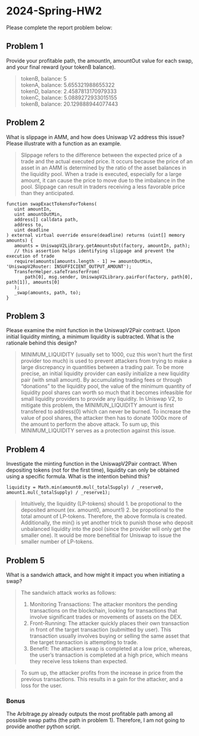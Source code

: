 # 2024-Spring-HW2

Please complete the report problem below:

## Problem 1
Provide your profitable path, the amountIn, amountOut value for each swap, and your final reward (your tokenB balance).

> tokenB, balance: 5 <br>
tokenA, balance: 5.655321988655322 <br>
tokenD, balance: 2.4587813170979333 <br>
tokenC, balance: 5.0889272933015155 <br>
tokenB, balance: 20.129888944077443

## Problem 2
What is slippage in AMM, and how does Uniswap V2 address this issue? Please illustrate with a function as an example.

> Slippage refers to the difference between the expected price of a trade and the actual executed price. It occurs because the price of an asset in an AMM is determined by the ratio of the asset balances in the liquidity pool. When a trade is executed, especially for a large amount, it can cause the price to move due to the imbalance in the pool. Slippage can result in traders receiving a less favorable price than they anticipated.
 ```=solidity
function swapExactTokensForTokens(
    uint amountIn,
    uint amountOutMin,
    address[] calldata path,
    address to,
    uint deadline
) external virtual override ensure(deadline) returns (uint[] memory amounts) {
    amounts = UniswapV2Library.getAmountsOut(factory, amountIn, path);
    // this assertion helps identifying slippage and prevent the execution of trade
    require(amounts[amounts.length - 1] >= amountOutMin, 'UniswapV2Router: INSUFFICIENT_OUTPUT_AMOUNT');
    TransferHelper.safeTransferFrom(
        path[0], msg.sender, UniswapV2Library.pairFor(factory, path[0], path[1]), amounts[0]
    );
    _swap(amounts, path, to);
}
```

## Problem 3
Please examine the mint function in the UniswapV2Pair contract. Upon initial liquidity minting, a minimum liquidity is subtracted. What is the rationale behind this design?

> MINIMUM_LIQUIDITY (usually set to 1000, cuz this won't hurt the first provider too much) is used to prevent attackers from trying to make a large discrepancy in quantities between a trading pair.
> To be more precise, an initial liquidity provider can easily initialize a new liquidity pair (with small amount). By accumulating trading fees or through “donations” to the liquidity pool, the value of the minimum quantity of liquidity pool shares can worth so much that it becomes infeasible for small liquidity providers to provide any liquidity. In Uniswap V2, to mitigate this problem, the MINIMUN_LIQUIDITY amount is first transfered to address(0) which can never be burned. To increase the value of pool shares, the attacker then has to donate 1000x more of the amount to perform the above attack. To sum up, this MINIMUM_LIQUIDITY serves as a protection against this issue.

## Problem 4
Investigate the minting function in the UniswapV2Pair contract. When depositing tokens (not for the first time), liquidity can only be obtained using a specific formula. What is the intention behind this?
```=solidity
liquidity = Math.min(amount0.mul(_totalSupply) / _reserve0, amount1.mul(_totalSupply) / _reserve1);
```
> Intuitively, the liquidity (LP-tokens) should 1. be propotional to the deposited amount (ex. amount0, amount1) 2. be propotional to the total amount of LP-tokens. Therefore, the above formula is created. Additionally, the min() is yet another trick to punish those who deposit unbalanced liquidity into the pool (since the provider will only get the smaller one). It would be more benefitial for Uniswap to issue the smaller number of LP-tokens.

## Problem 5
What is a sandwich attack, and how might it impact you when initiating a swap? <br>
> The sandwich attack works as follows: <br>
> 1. Monitoring Transactions: The attacker monitors the pending transactions on the blockchain, looking for transactions that involve significant trades or movements of assets on the DEX. <br>
> 2. Front-Running: The attacker quickly places their own transaction in front of the target transaction (submitted by user). This transaction usually involves buying or selling the same asset that the target transaction is attempting to trade. <br>
> 3. Benefit: The attackers swap is completed at a low price, whereas, the user’s transaction is completed at a high price, which means they receive less tokens than expected. <br>

> To sum up, the attacker profits from the increase in price from the previous transactions. This results in a gain for the attacker, and a loss for the user.


### Bonus
The Arbitrage.py already outputs the most profitable path among all possible swap paths (the path in problem 1). Therefore, I am not going to provide another python script.
